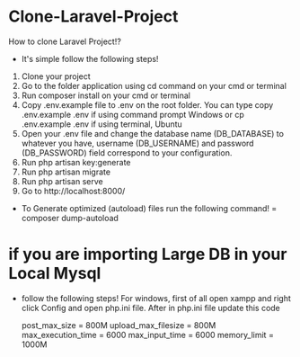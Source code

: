 # Clone-Laravel-Project

How to clone Laravel Project!? 
- It's simple follow the following steps!  
1. Clone your project
2. Go to the folder application using cd command on your cmd or terminal
3. Run composer install on your cmd or terminal
4. Copy .env.example file to .env on the root folder. You can type copy .env.example .env if using command prompt Windows or cp .env.example .env if using terminal, Ubuntu
5. Open your .env file and change the database name (DB_DATABASE) to whatever you have, username (DB_USERNAME) and password (DB_PASSWORD) field correspond to your configuration.
6. Run php artisan key:generate
7. Run php artisan migrate
8. Run php artisan serve
9. Go to http://localhost:8000/  

- To Generate optimized (autoload) files run the following command!
= composer dump-autoload  

# if you are importing Large DB in your Local Mysql 
- follow the following steps! 
  For windows, first of all open xampp and right click Config and open php.ini file.
  After in php.ini file update this code 

  post_max_size = 800M
  upload_max_filesize = 800M
  max_execution_time = 6000
  max_input_time = 6000
  memory_limit = 1000M 


